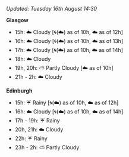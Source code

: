 *Updated: Tuesday 16th August 14:30*

**Glasgow**

* 15h: :cloud: Cloudy [:cyclone:(:cloud:) as of 10h, :cloud: as of 12h]
* 16h: :cloud: Cloudy [:cyclone:(:cloud:) as of 10h, :cloud: as of 13h]
* 17h: :cloud: Cloudy [:cyclone:(:cloud:) as of 10h, :cloud: as of 14h]
* 18h: :cloud: Cloudy
* 19h, 20h: :partly_sunny: Partly Cloudy [:cloud: as of 10h]
* 21h - 2h: :cloud: Cloudy

**Edinburgh**

* 15h: :umbrella: Rainy [:cyclone:(:cloud:) as of 10h, :cloud: as of 12h]
* 16h: :cloud: Cloudy [:cyclone:(:cloud:) as of 10h, :cloud: as of 14h]
* 17h - 19h: :umbrella: Rainy
* 20h, 21h: :cloud: Cloudy
* 22h: :umbrella: Rainy
* 23h - 2h: :partly_sunny: Partly Cloudy
